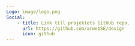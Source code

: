 ```yaml
---
Logo: image/logo.png
Social:
    - title: Link till projektets GitHub repo.
      url: https://github.com/arwebSE/design
      icon: github
---
```

